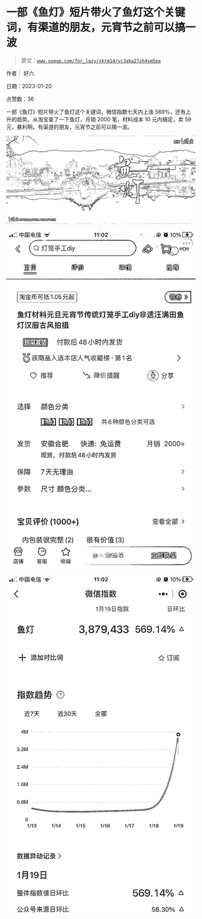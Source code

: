 # 一部《鱼灯》短片带火了鱼灯这个关键词，有渠道的朋友，元宵节之前可以搞一波

> 原文：[`www.yuque.com/for_lazy/xkrm14/vc3aka27zh4sm5ee`](https://www.yuque.com/for_lazy/xkrm14/vc3aka27zh4sm5ee)



作者： 好六 

日期：2023-01-20 

点赞数：36 

一部《鱼灯》短片带火了鱼灯这个关键词，微信指数七天内上涨 569%，还有上升的趋势。从淘宝查了一下鱼灯，月销 2000 笔，材料成本 10 元内搞定，卖 59 元，暴利啊。有渠道的朋友，元宵节之前可以搞一波。 

![](img/7c01b0c63af3e9429ca6ac6c7149943a.png)  

![](img/a41fdb76f532bd3dbc6ec1484973c78f.png) 

![](img/099d8753dd43b6cf46e76af5b914f348.png) 

